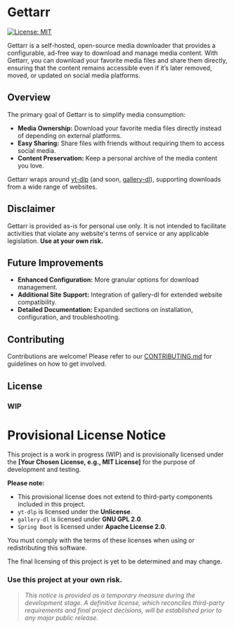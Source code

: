 # Gettarr

[![License: MIT](https://img.shields.io/badge/License-MIT-yellow.svg)](LICENSE)
<!-- Consider adding additional badges such as build status, version, etc. -->

Gettarr is a self-hosted, open-source media downloader that provides a configurable, ad-free way to download and manage media content. With Gettarr, you can download your favorite media files and share them directly, ensuring that the content remains accessible even if it’s later removed, moved, or updated on social media platforms.

## Overview

The primary goal of Gettarr is to simplify media consumption:
- **Media Ownership:** Download your favorite media files directly instead of depending on external platforms.
- **Easy Sharing:** Share files with friends without requiring them to access social media.
- **Content Preservation:** Keep a personal archive of the media content you love.

Gettarr wraps around [yt-dlp](https://github.com/yt-dlp/yt-dlp) (and soon, [gallery-dl](https://github.com/mikf/gallery-dl)), supporting downloads from a wide range of websites.

## Disclaimer

Gettarr is provided as-is for personal use only. It is not intended to facilitate activities that violate any website's terms of service or any applicable legislation. **Use at your own risk.**  

## Future Improvements

- **Enhanced Configuration:** More granular options for download management.
- **Additional Site Support:** Integration of gallery-dl for extended website compatibility.
- **Detailed Documentation:** Expanded sections on installation, configuration, and troubleshooting.

## Contributing

Contributions are welcome! Please refer to our [CONTRIBUTING.md](CONTRIBUTING.md) for guidelines on how to get involved.

<!-- 
TODO:
Proper License
Installation
Usage
-->

## License
### WIP
# Provisional License Notice

This project is a work in progress (WIP) and is provisionally licensed under the **[Your Chosen License, e.g., MIT License]** for the purpose of development and testing.

**Please note:**

- This provisional license does not extend to third-party components included in this project.
- `yt-dlp` is licensed under the **Unlicense**.
- `gallery-dl` is licensed under **GNU GPL 2.0**.
- `Spring Boot` is licensed under **Apache License 2.0**.

You must comply with the terms of these licenses when using or redistributing this software.

The final licensing of this project is yet to be determined and may change.
### Use this project at your own risk.

> *This notice is provided as a temporary measure during the development stage. A definitive license, which reconciles third-party requirements and final project decisions, will be established prior to any major public release.*
